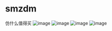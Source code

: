 # smzdm
仿什么值得买
 ![image](http://github.com/460467069/smzdm/screenShots/screenShot1.png)
 ![image](http://github.com/460467069/smzdm/screenShots/screenShot2.png)
 ![image](http://github.com/460467069/smzdm/screenShots/screenShot3.png)
 ![image](http://github.com/460467069/smzdm/screenShots/screenShot4.png)